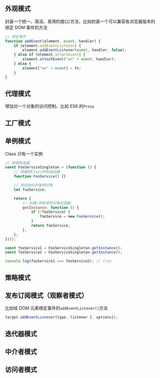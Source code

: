 ## 外观模式

封装一个统一、简洁、易用的接口/方法，比如封装一个可以兼容各浏览器版本的绑定 DOM 事件的方法

```javascript
// 绑定事件
function addEvent(element, event, handler) {
    if (element.addEventListener) {
        element.addEventListener(event, handler, false);
    } else if (element.attachEvent) {
        element.attachEvent("on" + event, handler);
    } else {
        element["on" + event] = fn;
    }
}
```

## 代理模式

增加对一个对象的访问控制，比如 ES6 的`Proxy`

## 工厂模式

## 单例模式

Class 只有一个实例

```javascript
// 单例构造器
const FooServiceSingleton = (function () {
    // 隐藏的Class的构造函数
    function FooService() {}

    // 未初始化的单例对象
    let fooService;

    return {
        // 创建/获取单例对象的函数
        getInstance: function () {
            if (!fooService) {
                fooService = new FooService();
            }
            return fooService;
        },
    };
})();

const fooService1 = FooServiceSingleton.getInstance();
const fooService2 = FooServiceSingleton.getInstance();

console.log(fooService1 === fooService2); // true
```

## 策略模式

## 发布订阅模式（观察者模式）

比如给 DOM 元素绑定事件的`addEventListener()`方法

```javascript
target.addEventListener(type, listener [, options]);
```

## 迭代器模式

## 中介者模式

## 访问者模式
